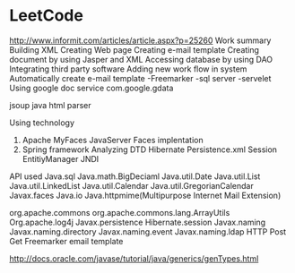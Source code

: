 LeetCode
========
http://www.informit.com/articles/article.aspx?p=25260
Work summary
Building XML
Creating Web page
Creating e-mail template
Creating document by using Jasper and XML
Accessing  database by using DAO
Integrating third party software 
Adding new work flow in system 
Automatically create e-mail template
-Freemarker
-sql server
-servelet
Using google doc service
com.google.gdata

jsoup java html parser


Using technology
1. Apache MyFaces
      JavaServer Faces implentation
2. Spring framework
 Analyzing DTD
Hibernate
Persistence.xml
Session
EntitiyManager
JNDI

API used
Java.sql
Java.math.BigDeciaml
Java.util.Date
Java.util.List
Java.util.LinkedList
Java.util.Calendar
Java.util.GregorianCalendar
Javax.faces
Java.io
Java.httpmime(Multipurpose Internet Mail Extension)

org.apache.commons
org.apache.commons.lang.ArrayUtils
Org.apache.log4j
Javax.persistence
Hibernate.session
Javax.naming
Javax.naming.directory
Javax.naming.event
Javax.naming.ldap
HTTP
Post
Get
Freemarker email template 

http://docs.oracle.com/javase/tutorial/java/generics/genTypes.html

